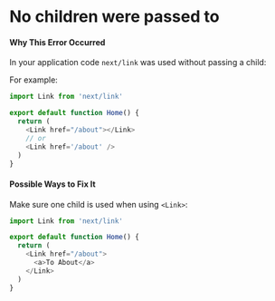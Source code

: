 # No children were passed to <Link>

#### Why This Error Occurred

In your application code `next/link` was used without passing a child:

For example:

```js
import Link from 'next/link'

export default function Home() {
  return (
    <Link href="/about"></Link>
    // or
    <Link href='/about' />
  )
}
```

#### Possible Ways to Fix It

Make sure one child is used when using `<Link>`:

```js
import Link from 'next/link'

export default function Home() {
  return (
    <Link href="/about">
      <a>To About</a>
    </Link>
  )
}
```
